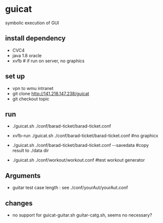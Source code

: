 guicat
====

symbolic execution of GUI


install dependency
----

+ CVC4
+ java 1.8 oracle
+ xvfb # if run on server, no graphics

set up
----

+ vpn to wmu intranet
+ git clone http://141.218.147.238/guicat
+ git checkout topic

run
----

+ ./guicat.sh ./conf/barad-ticket/barad-ticket.conf
+ xvfb-run ./guicat.sh ./conf/barad-ticket/barad-ticket.conf #no graphicx
+ ./guicat.sh ./conf/barad-ticket/barad-ticket.conf --savedata #copy result to ./data dir

+ ./guicat.sh ./conf/workout/workout.conf  #test workout generator

Arguments
----

+ guitar test case length : see ./conf/yourAut/yourAut.conf

changes
----

+ no support for guicat-guitar.sh guitar-catg.sh, seems no necessary?





